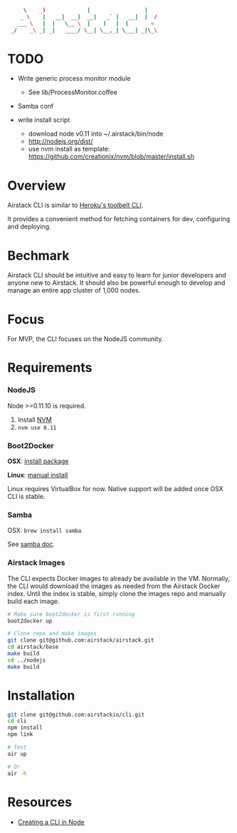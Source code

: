 ```bash
     \    _)             |                 |
    _ \    |   __|  __|  __|   _` |   __|  |  /
   ___ \   |  |   \__ \  |    (   |  (       <
 _/    _\ _| _|   ____/ \__| \__,_| \___| _|\_\
```


# TODO

- Write generic process monitor module
  - See lib/ProcessMonitor.coffee

- Samba conf




- write install script
  - download node v0.11 into ~/.airstack/bin/node
  - http://nodejs.org/dist/
  - use nvm install as template: https://github.com/creationix/nvm/blob/master/install.sh



# Overview

Airstack CLI is similar to [Heroku's toolbelt CLI](https://toolbelt.heroku.com/).

It provides a convenient method for fetching containers for dev, configuring and deploying.


# Bechmark

Airstack CLI should be intuitive and easy to learn for junior developers and anyone new to Airstack.
It should also be powerful enough to develop and manage an entire app cluster of 1,000 nodes.


# Focus

For MVP, the CLI focuses on the NodeJS community.


# Requirements

### NodeJS

Node >=0.11.10 is required.

1. Install [NVM](https://github.com/creationix/nvm)
2. `nvm use 0.11`

### Boot2Docker

**OSX**: [install package](http://docs.docker.com/installation/mac/)

**Linux**: [manual install](https://github.com/boot2docker/boot2docker#installation)

Linux requires VirtualBox for now. Native support will be added once
OSX CLI is stable.

### Samba

OSX: `brew install samba`

See [samba doc](https://github.com/airstack/docs/blob/master/samba.md).

### Airstack Images

The CLI expects Docker images to already be available in the VM.
Normally, the CLI would download the images as needed from the Airstack
Docker index. Until the index is stable, simply clone the images repo
and manually build each image.

```bash
# Make sure boot2docker is first running
boot2docker up

# Clone repo and make images
git clone git@github.com:airstack/airstack.git
cd airstack/base
make build
cd ../nodejs
make build
```


# Installation

```bash
git clone git@github.com:airstackio/cli.git
cd cli
npm install
npm link

# Test
air up

# Or
air -h
```


# Resources

* [Creating a CLI in Node](http://michaelbrooks.ca/deck/jsconf2013/)



